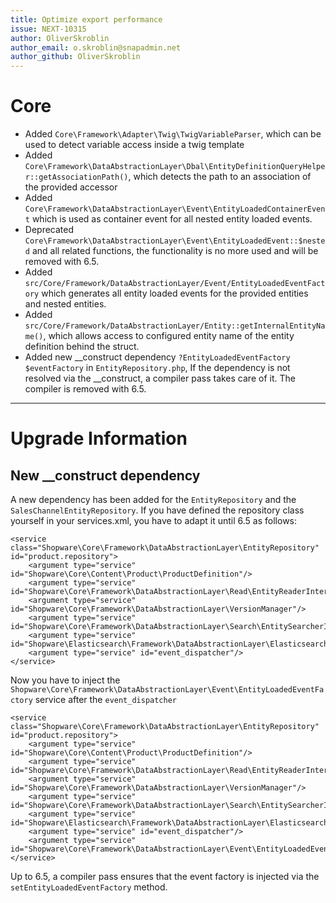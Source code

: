 ```yaml
---
title: Optimize export performance
issue: NEXT-10315
author: OliverSkroblin
author_email: o.skroblin@snapadmin.net 
author_github: OliverSkroblin
---
```

# Core
* Added `Core\Framework\Adapter\Twig\TwigVariableParser`, which can be used to detect variable access inside a twig template
* Added `Core\Framework\DataAbstractionLayer\Dbal\EntityDefinitionQueryHelper::getAssociationPath()`, which detects the path to an association of the provided accessor
* Added `Core\Framework\DataAbstractionLayer\Event\EntityLoadedContainerEvent` which is used as container event for all nested entity loaded events.
* Deprecated `Core\Framework\DataAbstractionLayer\Event\EntityLoadedEvent::$nested` and all related functions, the functionality is no more used and will be removed with 6.5.
* Added `src/Core/Framework/DataAbstractionLayer/Event/EntityLoadedEventFactory` which generates all entity loaded events for the provided entities and nested entities.
* Added `src/Core/Framework/DataAbstractionLayer/Entity::getInternalEntityName()`, which allows access to configured entity name of the entity definition behind the struct.
* Added new __construct dependency `?EntityLoadedEventFactory $eventFactory` in `EntityRepository.php`, If the dependency is not resolved via the __construct, a compiler pass takes care of it. The compiler is removed with 6.5.
___
# Upgrade Information
## New __construct dependency

A new dependency has been added for the `EntityRepository` and the `SalesChannelEntityRepository`.
If you have defined the repository class yourself in your services.xml, you have to adapt it until 6.5 as follows:

```before
<service class="Shopware\Core\Framework\DataAbstractionLayer\EntityRepository" id="product.repository">
    <argument type="service" id="Shopware\Core\Content\Product\ProductDefinition"/>
    <argument type="service" id="Shopware\Core\Framework\DataAbstractionLayer\Read\EntityReaderInterface"/>
    <argument type="service" id="Shopware\Core\Framework\DataAbstractionLayer\VersionManager"/>
    <argument type="service" id="Shopware\Core\Framework\DataAbstractionLayer\Search\EntitySearcherInterface"/>
    <argument type="service" id="Shopware\Elasticsearch\Framework\DataAbstractionLayer\ElasticsearchEntityAggregator.inner"/>
    <argument type="service" id="event_dispatcher"/>
</service>
```

Now you have to inject the `Shopware\Core\Framework\DataAbstractionLayer\Event\EntityLoadedEventFactory` service after the `event_dispatcher`
```after
<service class="Shopware\Core\Framework\DataAbstractionLayer\EntityRepository" id="product.repository">
    <argument type="service" id="Shopware\Core\Content\Product\ProductDefinition"/>
    <argument type="service" id="Shopware\Core\Framework\DataAbstractionLayer\Read\EntityReaderInterface"/>
    <argument type="service" id="Shopware\Core\Framework\DataAbstractionLayer\VersionManager"/>
    <argument type="service" id="Shopware\Core\Framework\DataAbstractionLayer\Search\EntitySearcherInterface"/>
    <argument type="service" id="Shopware\Elasticsearch\Framework\DataAbstractionLayer\ElasticsearchEntityAggregator.inner"/>
    <argument type="service" id="event_dispatcher"/>
    <argument type="service" id="Shopware\Core\Framework\DataAbstractionLayer\Event\EntityLoadedEventFactory"/>
</service>
```
Up to 6.5, a compiler pass ensures that the event factory is injected via the `setEntityLoadedEventFactory` method.
